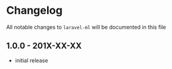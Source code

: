# Changelog

All notable changes to `laravel-ml` will be documented in this file

## 1.0.0 - 201X-XX-XX

- initial release
